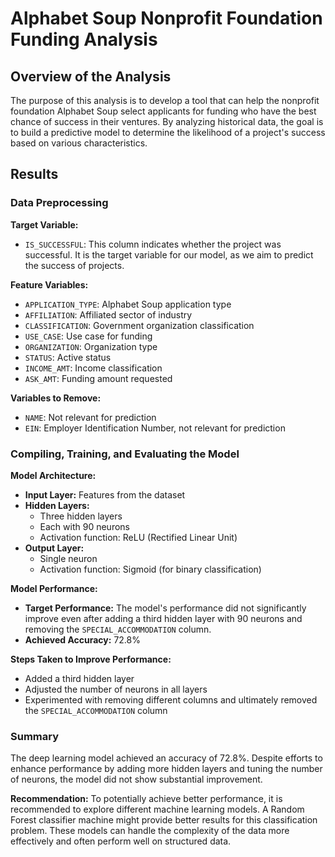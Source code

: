 # Alphabet Soup Nonprofit Foundation Funding Analysis

## Overview of the Analysis

The purpose of this analysis is to develop a tool that can help the nonprofit foundation Alphabet Soup select applicants for funding who have the best chance of success in their ventures. By analyzing historical data, the goal is to build a predictive model to determine the likelihood of a project's success based on various characteristics.

## Results

### Data Preprocessing

**Target Variable:**
- `IS_SUCCESSFUL`: This column indicates whether the project was successful. It is the target variable for our model, as we aim to predict the success of projects.

**Feature Variables:**
- `APPLICATION_TYPE`: Alphabet Soup application type
- `AFFILIATION`: Affiliated sector of industry
- `CLASSIFICATION`: Government organization classification
- `USE_CASE`: Use case for funding
- `ORGANIZATION`: Organization type
- `STATUS`: Active status
- `INCOME_AMT`: Income classification
- `ASK_AMT`: Funding amount requested

**Variables to Remove:**
- `NAME`: Not relevant for prediction
- `EIN`: Employer Identification Number, not relevant for prediction

### Compiling, Training, and Evaluating the Model

**Model Architecture:**
- **Input Layer:** Features from the dataset
- **Hidden Layers:** 
  - Three hidden layers
  - Each with 90 neurons
  - Activation function: ReLU (Rectified Linear Unit)
- **Output Layer:**
  - Single neuron
  - Activation function: Sigmoid (for binary classification)

**Model Performance:**
- **Target Performance:** The model's performance did not significantly improve even after adding a third hidden layer with 90 neurons and removing the `SPECIAL_ACCOMMODATION` column.
- **Achieved Accuracy:** 72.8%

**Steps Taken to Improve Performance:**
- Added a third hidden layer
- Adjusted the number of neurons in all layers
- Experimented with removing different columns and ultimately removed the `SPECIAL_ACCOMMODATION` column

### Summary

The deep learning model achieved an accuracy of 72.8%. Despite efforts to enhance performance by adding more hidden layers and tuning the number of neurons, the model did not show substantial improvement.

**Recommendation:**
To potentially achieve better performance, it is recommended to explore different machine learning models. A Random Forest classifier machine might provide better results for this classification problem. These models can handle the complexity of the data more effectively and often perform well on structured data.
